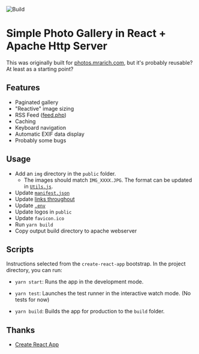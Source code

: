 ![Build](https://github.com/aarich/photos-site/workflows/Build/badge.svg)

# Simple Photo Gallery in React + Apache Http Server

This was originally built for [photos.mrarich.com](https://photos.mrarich.com), but it's probably reusable? At least as a starting point?

## Features

- Paginated gallery
- "Reactive" image sizing
- RSS Feed ([feed.php](https://photos.mrarich.com/feed.php))
- Caching
- Keyboard navigation
- Automatic EXIF data display
- Probably some bugs

## Usage

- Add an `img` directory in the `public` folder.
  - The images should match `IMG_XXXX.JPG`. The format can be updated in [`Utils.js`](src/utils/Utils.js).
- Update [`manifest.json`](public/manifest.json)
- Update [links throughout](https://github.com/aarich/photos-site/search?q=mrarich)
- Update [`.env`](/.env)
- Update logos in `public`
- Update `favicon.ico`
- Run `yarn build`
- Copy output build directory to apache webserver

## Scripts

Instructions selected from the `create-react-app` bootstrap.
In the project directory, you can run:

- `yarn start`: Runs the app in the development mode.

- `yarn test`: Launches the test runner in the interactive watch mode. (No tests for now)

- `yarn build`: Builds the app for production to the `build` folder.

## Thanks

- [Create React App](https://github.com/facebook/create-react-app)
